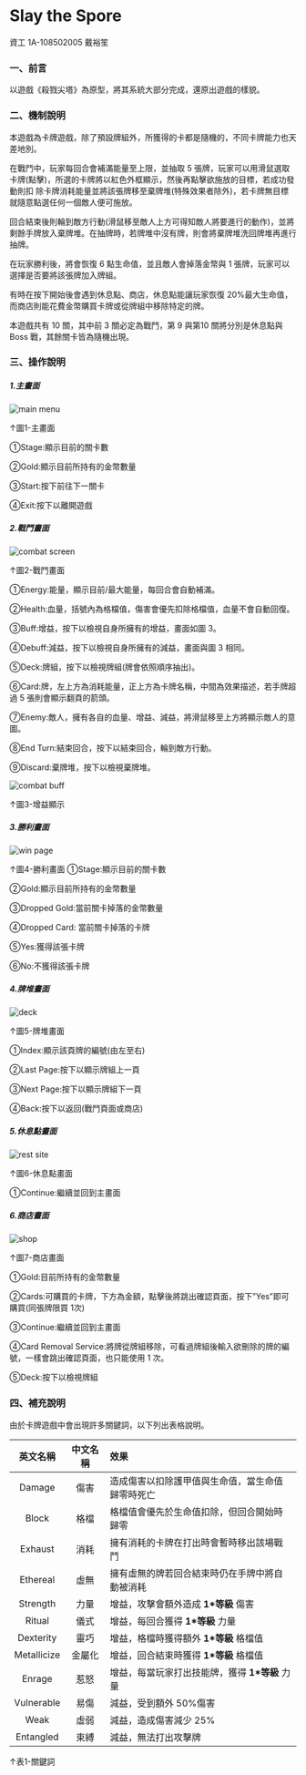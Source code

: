 # Slay the Spore

資工 1A-108502005 戴裕笙

### 一、前言

以遊戲《殺戮尖塔》為原型，將其系統大部分完成，還原出遊戲的樣貌。

### 二、機制說明

本遊戲為卡牌遊戲，除了預設牌組外，所獲得的卡都是隨機的，不同卡牌能力也天差地別。

在戰鬥中，玩家每回合會補滿能量至上限，並抽取 5 張牌，玩家可以用滑鼠選取卡牌(點擊)，所選的卡牌將以紅色外框顯示，然後再點擊欲施放的目標，若成功發動則扣
除卡牌消耗能量並將該張牌移至棄牌堆(特殊效果者除外)，若卡牌無目標就隨意點選任何一個敵人便可施放。

回合結束後則輪到敵方行動(滑鼠移至敵人上方可得知敵人將要進行的動作)，並將剩餘手牌放入棄牌堆。在抽牌時，若牌堆中沒有牌，則會將棄牌堆洗回牌堆再進行抽牌。

在玩家勝利後，將會恢復 6 點生命值，並且敵人會掉落金幣與 1 張牌，玩家可以選擇是否要將該張牌加入牌組。

有時在按下開始後會遇到休息點、商店，休息點能讓玩家恢復 20%最大生命值，而商店則能花費金幣購買卡牌或從牌組中移除特定的牌。

本遊戲共有 10 關，其中前 3 關必定為戰鬥，第 9 與第10 關將分別是休息點與 Boss 戰，其餘關卡皆為隨機出現。

### 三、操作說明

##### 1.主畫面

![main menu](./MainMenu.png)

↑圖1-主畫面

①Stage:顯示目前的關卡數

②Gold:顯示目前所持有的金幣數量

③Start:按下前往下一關卡

④Exit:按下以離開遊戲

##### 2.戰鬥畫面

![combat screen](./Combat.png)

↑圖2-戰鬥畫面

①Energy:能量，顯示目前/最大能量，每回合會自動補滿。

②Health:血量，括號內為格檔值，傷害會優先扣除格檔值，血量不會自動回復。

③Buff:增益，按下以檢視自身所擁有的增益，畫面如圖 3。

④Debuff:減益，按下以檢視自身所擁有的減益，畫面與圖 3 相同。

⑤Deck:牌組，按下以檢視牌組(牌會依照順序抽出)。

⑥Card:牌，左上方為消耗能量，正上方為卡牌名稱，中間為效果描述，若手牌超過 5 張則會顯示翻頁的箭頭。

⑦Enemy:敵人，擁有各自的血量、增益、減益，將滑鼠移至上方將顯示敵人的意圖。

⑧End Turn:結束回合，按下以結束回合，輪到敵方行動。

⑨Discard:棄牌堆，按下以檢視棄牌堆。

![combat buff](./Combat_Buff.png)

↑圖3-增益顯示

##### 3.勝利畫面

![win page](./WinPage.png)

↑圖4-勝利畫面
①Stage:顯示目前的關卡數

②Gold:顯示目前所持有的金幣數量

③Dropped Gold:當前關卡掉落的金幣數量

④Dropped Card: 當前關卡掉落的卡牌

⑤Yes:獲得該張卡牌

⑥No:不獲得該張卡牌


##### 4.牌堆畫面

![deck](./Deck.png)

↑圖5-牌堆畫面

①Index:顯示該頁牌的編號(由左至右)

②Last Page:按下以顯示牌組上一頁

③Next Page:按下以顯示牌組下一頁

④Back:按下以返回(戰鬥頁面或商店)

##### 5.休息點畫面

![rest site](./RestSite.png)

↑圖6-休息點畫面

①Continue:繼續並回到主畫面

##### 6.商店畫面

![shop](./Shop.png)

↑圖7-商店畫面

①Gold:目前所持有的金幣數量

②Cards:可購買的卡牌，下方為金額，點擊後將跳出確認頁面，按下”Yes”即可購買(同張牌限買 1次)

③Continue:繼續並回到主畫面

④Card Removal Service:將牌從牌組移除，可看過牌組後輸入欲刪除的牌的編號，一樣會跳出確認頁面，也只能使用 1 次。

⑤Deck:按下以檢視牌組

### 四、補充說明

由於卡牌遊戲中會出現許多關鍵詞，以下列出表格說明。

| 英文名稱 | 中文名稱 | 效果 |
| :----: | :----: | :---- |
| Damage | 傷害 | 造成傷害以扣除護甲值與生命值，當生命值歸零時死亡 |
| Block | 格檔 | 格檔值會優先於生命值扣除，但回合開始時歸零 |
| Exhaust | 消耗 | 擁有消耗的卡牌在打出時會暫時移出該場戰鬥 |
| Ethereal | 虛無 | 擁有虛無的牌若回合結束時仍在手牌中將自動被消耗 |
| Strength | 力量 | 增益，攻擊會額外造成 **1*等級** 傷害 |
| Ritual | 儀式 | 增益，每回合獲得 **1*等級** 力量 |
| Dexterity | 靈巧 | 增益，格檔時獲得額外 **1*等級** 格檔值 |
| Metallicize | 金屬化 | 增益，回合結束時獲得 **1*等級** 格檔值 |
| Enrage | 惹怒 | 增益，每當玩家打出技能牌，獲得 **1*等級** 力量 |
| Vulnerable | 易傷 | 減益，受到額外 50%傷害 |
| Weak | 虛弱 | 減益，造成傷害減少 25% |
| Entangled | 束縛 | 減益，無法打出攻擊牌 |

↑表1-關鍵詞
